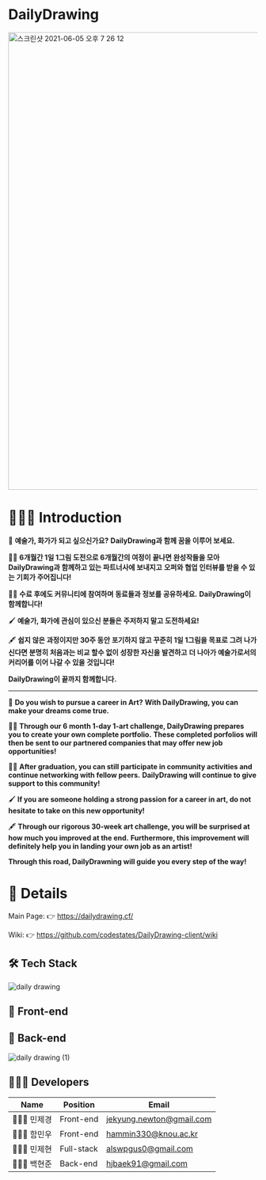 # DailyDrawing
<img width="925" alt="스크린샷 2021-06-05 오후 7 26 12" src="https://user-images.githubusercontent.com/71182382/120888588-05a17b00-c634-11eb-83c2-843b186ba149.png">

# 💁🏻‍♂️ Introduction
🎨 **예술가, 화가가 되고 싶으신가요?**
**DailyDrawing과 함께 꿈을 이루어 보세요.**

✍🏻 **6개월간 1일 1그림 도전으로 6개월간의 여정이 끝나면 완성작들을 모아 DailyDrawing과 함께하고 있는 파트너사에 보내지고**
      **오퍼와 협업 인터뷰를 받을 수 있는 기회가 주어집니다!**

👍🏻 **수료 후에도 커뮤니티에 참여하며 동료들과 정보를 공유하세요.** 
**DailyDrawing이 함께합니다!**

🖌 **예술가, 화가에 관심이 있으신 분들은 주저하지 말고 도전하세요!**

🖋 **쉽지 않은 과정이지만 30주 동안 포기하지 않고 꾸준히 1일 1그림을 목표로 그려 나가신다면 분명히 처음과는 비교 할수 없이 성장한 자신을 발견하고**
**더 나아가 예술가로서의 커리어를 이어 나갈 수 있을 것입니다!**

**DailyDrawing이 끝까지 함께합니다.**

--------------------------------------------------------------------------------------------------------------------

🎨 **Do you wish to pursue a career in Art?**
**With DailyDrawing, you can make your dreams come true.**

✍🏻 **Through our 6 month 1-day 1-art challenge, DailyDrawing prepares you to create your own complete portfolio.**
      **These completed porfolios will then be sent to our partnered companies that may offer new job opportunities!**

👍🏻 **After graduation, you can still participate in community activities and continue networking with fellow peers.** 
**DailyDrawing will continue to give support to this community!**

🖌 **If you are someone holding a strong passion for a career in art, do not hesitate to take on this new opportunity!**

🖋 **Through our rigorous 30-week art challenge, you will be surprised at how much you improved at the end.**
**Furthermore, this improvement will definitely help you in landing your own job as an artist!**

**Through this road, DailyDrawning will guide you every step of the way!**

# 🎨 Details


Main Page: 👉 https://dailydrawing.cf/

Wiki: 👉 https://github.com/codestates/DailyDrawing-client/wiki

## 🛠 Tech Stack
![daily drawing](https://user-images.githubusercontent.com/71122594/120672623-70847200-c4cd-11eb-8a71-640c8c374c29.jpg)


## 🔧 Front-end


## 🔨 Back-end
![daily drawing (1)](https://user-images.githubusercontent.com/71122594/120681363-3ff50600-c4d6-11eb-8129-757b9d311bff.jpg)




## 🙆🏻‍♂️ Developers

| Name       | Position  | Email                                                       |
| ---------- | --------- | ----------------------------------------------------------- |
| 👨🏻‍💻 민제경 | Front-end | [jekyung.newton@gmail.com](mailto:jekyung.newton@gmail.com) |
| 👨🏻‍💻 함민우 | Front-end  |     [hammin330@knou.ac.kr](mailto:hammin330@knou.ac.kr)      |
| 👨🏻‍💻 민제현 | Full-stack | [alswpgus0@gmail.com](mailto:alswpgus0@gmail.com)          |
| 👨🏻‍💻 백현준 | Back-end  | [hjbaek91@gmail.com](mailto:hjbaek91@gmail.com)             |
